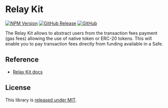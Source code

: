 # Relay Kit

[![NPM Version](https://badge.fury.io/js/%40safe-global%2Frelay-kit.svg)](https://badge.fury.io/js/%40safe-global%2Frelay-kit)
[![GitHub Release](https://img.shields.io/github/release/safe-global/safe-core-sdk.svg?style=flat)](https://github.com/safe-global/safe-core-sdk/releases)
[![GitHub](https://img.shields.io/github/license/safe-global/safe-core-sdk)](https://github.com/safe-global/safe-core-sdk/blob/main/LICENSE.md)

The Relay Kit allows to abstract users from the transaction fees payment (gas fees) allowing the use of native token or ERC-20 tokens. This will enable you to pay transaction fees directly from funding available in a Safe.

## Reference

- [Relay Kit docs](https://docs.safe.global/learn/safe-core-account-abstraction-sdk/relay-kit)

## License

This library is [released under MIT](https://github.com/safe-global/safe-core-sdk/blob/main/LICENSE.md).

